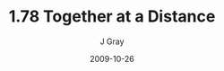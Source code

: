 ---
title: '1.78 Together at a Distance'
alt: 'Mysteries of the Arcana'
date: '2009-10-26'
author: 'J Gray'
artist: 'Keira'
chapter: '1 More Heavens and Earths'
filler: false
---